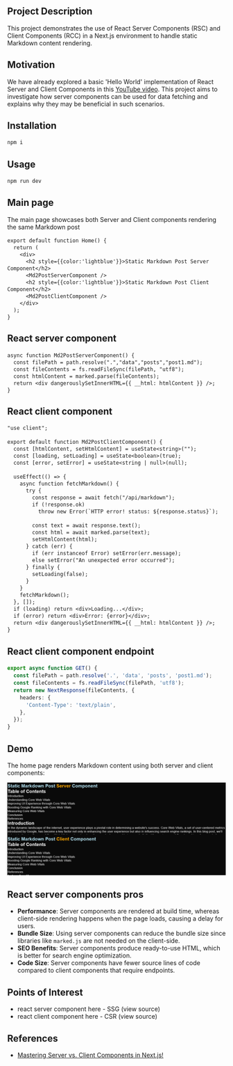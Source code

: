 
<h2>Project Description</h2>
  <p>This project demonstrates the use of React Server Components (RSC) and Client Components (RCC) in a Next.js environment to handle static Markdown content rendering.</p>

<h2>Motivation</h2>
<p>We have already explored a basic 'Hello World' implementation of React Server and Client Components in this  <a href='https://www.youtube.com/watch?v=7WhcpereZkQ'>YouTube video</a>. This project aims to investigate how server components can be used for data fetching and explains why they may be beneficial in such scenarios.</p>


<h2 >Installation</h2>

```bash
npm i
```


<h2 >Usage</h2>

```bash
npm run dev
```

<h2>Main page</h2>
  <p>The main page showcases both Server and Client components rendering the same Markdown post</p>

```tsx
export default function Home() {
  return (
    <div>
      <h2 style={{color:'lightblue'}}>Static Markdown Post Server Component</h2>
      <Md2PostServerComponent />
      <h2 style={{color:'lightblue'}}>Static Markdown Post Client Component</h2>
      <Md2PostClientComponent />
    </div>
  );
}
```


<h2>React server component</h2>

```tsx
async function Md2PostServerComponent() {
  const filePath = path.resolve(".","data","posts","post1.md");
  const fileContents = fs.readFileSync(filePath, "utf8");
  const htmlContent = marked.parse(fileContents);
  return <div dangerouslySetInnerHTML={{ __html: htmlContent }} />;
}

```

<h2>React client component</h2>

```tsx
"use client";

export default function Md2PostClientComponent() {
  const [htmlContent, setHtmlContent] = useState<string>("");
  const [loading, setLoading] = useState<boolean>(true);
  const [error, setError] = useState<string | null>(null);

  useEffect(() => {
    async function fetchMarkdown() {
      try {
        const response = await fetch("/api/markdown");
        if (!response.ok)
          throw new Error(`HTTP error! status: ${response.status}`);

        const text = await response.text();
        const html = await marked.parse(text);
        setHtmlContent(html);
      } catch (err) {
        if (err instanceof Error) setError(err.message);
        else setError("An unexpected error occurred");
      } finally {
        setLoading(false);
      }
    }
    fetchMarkdown();
  }, []);
  if (loading) return <div>Loading...</div>;
  if (error) return <div>Error: {error}</div>;
  return <div dangerouslySetInnerHTML={{ __html: htmlContent }} />;
}

```

<h2>React client component endpoint</h2>

```ts
export async function GET() {
  const filePath = path.resolve('.', 'data', 'posts', 'post1.md');
  const fileContents = fs.readFileSync(filePath, 'utf8');
  return new NextResponse(fileContents, {
    headers: {
      'Content-Type': 'text/plain',
    },
  });
}
```


<h2 id="demo">Demo</h2>
  <p>The home page renders Markdown content using both server and client components:</p>
<img src='./figs/home-demo.png'/>

<h2>React server components pros</h2>
<ul>
    <li><b>Performance</b>: Server components are rendered at build time, whereas client-side rendering happens when the page loads, causing a delay for users.</li>
    <li><b>Bundle Size</b>: Using server components can reduce the bundle size since libraries like <code>marked.js</code> are not needed on the client-side.</li>
    <li><b>SEO Benefits</b>: Server components produce ready-to-use HTML, which is better for search engine optimization.</li>
    <li><b>Code Size</b>: Server components have fewer source lines of code compared to client components that require endpoints.</li>
  </ul>


<h2 id="points-of-interest">Points of Interest</h2>
<ul>
    <li>react server component here - SSG (view source)</li>
    <li>react client component here - CSR (view source)</li>
</ul>

<h2 id="references">References</h2>
<ul>
    <li> <a href='https://www.youtube.com/watch?v=7WhcpereZkQ'>Mastering Server vs. Client Components in Next.js!</a></li>
</ul>

